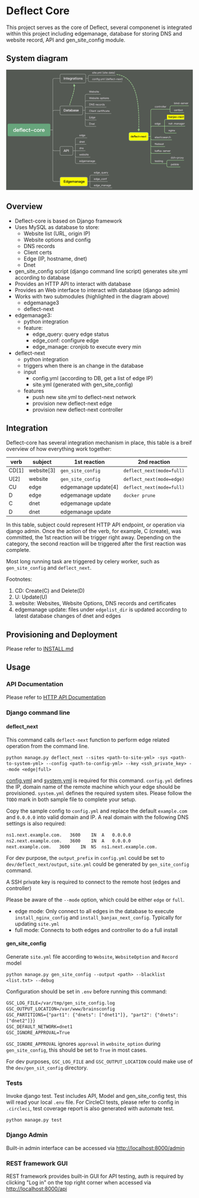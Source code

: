 # Deflect Core

This project serves as the core of Deflect, several componenet is integrated within this project including edgemanage, database for storing DNS and website record, API and gen_site_config module.

## System diagram

![system-diagram](docs/deflect-core-diagram.jpg)

## Overview

- Deflect-core is based on Django framework
- Uses MySQL as database to store:
  - Website list (URL, origin IP)
  - Website options and config
  - DNS records
  - Client certs
  - Edge (IP, hostname, dnet)
  - Dnet
- gen_site_config script (django command line script) generates site.yml according to database
- Provides an HTTP API to interact with database
- Provides an Web interface to interact with database (django admin)
- Works with two submodules (highlighted in the diagram above)
  - edgemanage3
  - deflect-next
- edgemanage3:
  - python integration
  - feature:
    - edge_query: query edge status
    - edge_conf: configure edge
    - edge_manage: cronjob to execute every min
- deflect-next
  - python integration
  - triggers when there is an change in the database
  - input
    - config.yml (according to DB, get a list of edge IP)
    - site.yml (generated with gen_site_config)
  - features
    - push new site.yml to deflect-next network
    - provision new deflect-next edge
    - provision new deflect-next controller

## Integration

Deflect-core has several integration mechanism in place, this table is a breif overview of how everything work together:

verb    | subject       | 1st reaction         | 2nd reaction
--------| --------------|----------------------|-------------------------
CD[1]   | website[3]    | `gen_site_config`    | `deflect_next(mode=full)`
U[2]    | website       | `gen_site_config`    | `deflect_next(mode=edge)`
CU      | edge          | edgemanage update[4] | `deflect_next(mode=full)`
D       | edge          | edgemanage update    | `docker prune`
C       | dnet          | edgemanage update    |
D       | dnet          | edgemanage update    |

In this table, subject could represent HTTP API endpoint, or operation via django admin. Once the action of the verb, for example, C (create), was committed, the 1st reaction will be trigger right away. Depending on the category, the second reaction will be triggered after the first reaction was complete.

Most long running task are triggered by celery worker, such as `gen_site_config` and `deflect_next`.

Footnotes:

1. CD: Create(C) and Delete(D)
2. U: Update(U)
3. website: Websites, Website Options, DNS records and certificates
4. edgemanage update: files under `edgelist_dir` is updated according to latest database changes of dnet and edges

## Provisioning and Deployment

Please refer to [INSTALL.md](docs/INSTALL.md)

## Usage

### API Documentation

Please refer to [HTTP API Documentation](https://equalitie.github.io/deflect-core/)

### Django command line

#### **deflect_next**

This command calls `deflect-next` function to perform edge related operation from the command line.

    python manage.py deflect_next --sites <path-to-site-yml> -sys <path-to-system-yml> --config <path-to-config-yml> --key <ssh_private_key> --mode <edge|full>

[config.yml](dev/deflect_next/input/config.sample.yml) and [system.yml](dev/deflect_next/input/system.sample.yml) is required for this command. `config.yml` defines the IP, domain name of the remote machine which your edge should be provisioned. `system.yml` defines the required system sites. Please follow the `TODO` mark in both sample file to complete your setup.

Copy the sample config to `config.yml` and replace the default `example.com` and `0.0.0.0` into valid domain and IP. A real domain with the following DNS settings is also required:

    ns1.next.example.com.	3600	IN	A	0.0.0.0
    ns2.next.example.com.	3600	IN	A	0.0.0.0
    next.example.com.	3600	IN	NS	ns1.next.example.com.

For dev purpose, the `output_prefix` in `config.yml` could be set to `dev/deflect_next/output`, `site.yml` could be generated by `gen_site_config` command.

A SSH private key is required to connect to the remote host (edges and controller)

Please be aware of the `--mode` option, which could be either `edge` or `full`.

- edge mode: Only connect to all edges in the database to execute `install_nginx_config` and `install_banjax_next_config`. Typically for updating `site.yml`
- full mode: Connects to both edges and controller to do a full install


#### **gen_site_config**

Generate `site.yml` file according to `Website`, `WebsiteOption` and `Record` model

    python manage.py gen_site_config --output <path> --blacklist <list.txt> --debug

Configuration should be set in `.env` before running this command:

    GSC_LOG_FILE=/var/tmp/gen_site_config.log
    GSC_OUTPUT_LOCATION=/var/www/brainsconfig
    GSC_PARTITIONS={"part1": {"dnets": ["dnet1"]}, "part2": {"dnets": ["dnet2"]}}
    GSC_DEFAULT_NETWORK=dnet1
    GSC_IGNORE_APPROVAL=True

`GSC_IGNORE_APPROVAL` ignores `approval` in `website_option` during `gen_site_config`, this should be set to `True` in most cases.

For dev purposes, `GSC_LOG_FILE` and `GSC_OUTPUT_LOCATION` could make use of the `dev/gen_sit_config` directory.

### Tests

Invoke django test. Test includes API, Model and gen_site_config test, this will read your local `.env` file. For CircleCI tests, please refer to config in `.circleci`, test coverage report is also generated with automate test.

    python manage.py test

### Django Admin

Built-in admin interface can be accessed via [http://localhost:8000/admin](http://localhost:8000/admin)

### REST framework GUI

REST framework provides built-in GUI for API testing, auth is required by clicking "Log in" on the top right corner when accessed via [http://localhost:8000/api](http://localhost:8000/api)
